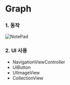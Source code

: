 # Graph

### 1. 동작

![NotePad](https://github.com/simajune/iOS_School/blob/master/Img/Graph.gif)



### 2. UI 사용

- NavigationViewController
- UIButton
- UIImageView
- CollectionView